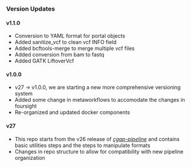 ### Version Updates

#### v1.1.0
* Conversion to YAML format for portal objects
* Added sanitize_vcf to clean vcf INFO field
* Added bcftools-merge to merge multiple vcf files
* Added conversion from bam to fastq
* Added GATK LiftoverVcf

#### v1.0.0
* v27 -> v1.0.0, we are starting a new more comprehensive versioning system
* Added some change in metaworkflows to accomodate the changes in foursight
* Re-organized and updated docker components

#### v27
* This repo starts from the v26 release of [*cgap-pipeline*](https://github.com/dbmi-bgm/cgap-pipeline) and contains basic utilities steps and the steps to manipulate formats
* Changes in repo structure to allow for compatibility with new pipeline organization
